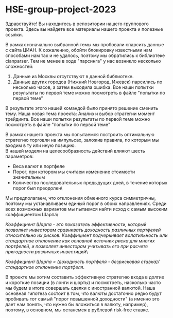# HSE-group-project-2023
Здравствуйте! Вы находитесь в репозитории нашего группового проекта. Здесь вы найдете все материалы нашего проекта и полезные ссылки. 

В рамках изначально выбранной темы мы пробовали спарсить данные с сайта ЦИАН. К сожалению, обойти блокировку известными нам способами нам так и не удалось, поэтому мы обратились к библиотеке cianparser.
Тем не менее в ходе "парсинга" у нас возникло несколько сложностей: 
1. Данные из Москвы отсутствуют в данной библиотеке.
2. Данные других городов (Нижний Новгород, Ижевск) парсились по несколько часов, а затем выходила ошибка. Все наши попытки результаты по первой теме можно посмотреть в файле "попытки по первой теме"

В результате этого нашей командой было принято решение сменить тему. Наша новая тема проекта: 
Анализ и выбор стратегии момент трейдинга. Все наши попытки результаты по первой теме можно посмотреть в файле "попытки по первой теме"

В рамках нашего проекта мы попытаемся построить оптимальную стратегию торговли на импульсах, заложив правила, по которым мы входим в ту или иную позицию.\
В нашей модели на целесообразность действий влияют шесть параметров:
- Веса валют в портфеле
- Порог, при котором мы считаем изменение стоимости значительным
- Количество последовательных предыдущих дней, в течение которых порог был
преодолен\

Мы предполагаем, что отклонения обменного курса симметричны, поэтому мы устанавливаем
единый порог в обоих направлениях. Среди всех возможных вариантов мы пытаемся найти исход с самым высоким коэффициентом Шарпа\

*Коэффициент Шарпа - это показатель эффективности, который позволяет инвесторам сравнивать доходность различных портфелей относительно их рисков. Коэффициент подчеркивает волатильность или стандартное отклонение как основной источник риска для многих портфелей, и позволяет инвесторам учитывать его при расчете пригодности различных инвестиций*\

*Коэффициент Шарпа = (доходность портфеля - безрисковая ставка)/стандартное отклонение портфеля*.

В проекте мы хотим составить эффективную стратегию входа в долгие и короткие позиции (в лонги и шорты) и посмотреть, насколько часто мы будем в итоге совершать сделки с иностранной валютой. Наша основная гипотеза состоит в том, что валюты достаточно редко будут пробивать тот самый "порог повышенной доходности" (а именно это дает нам понять, что нужно бы вложиться в валюту, например), поэтому, в основном, мы останемся в рублевой risk-free ставке. 


